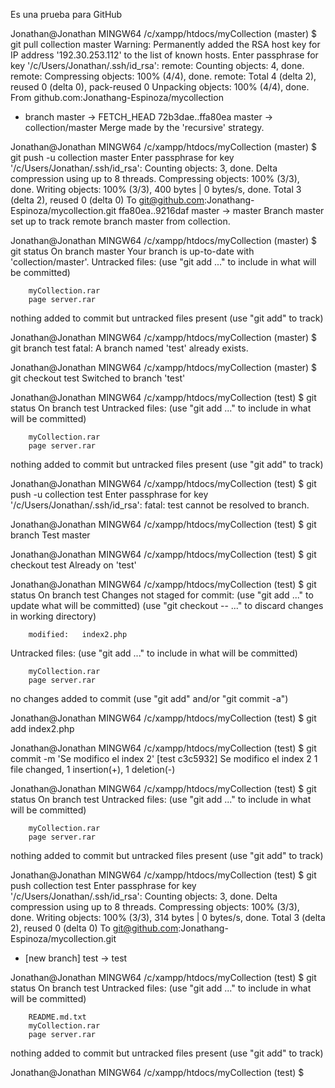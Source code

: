 Es una prueba para GitHub

Jonathan@Jonathan MINGW64 /c/xampp/htdocs/myCollection (master)
$ git pull collection master
Warning: Permanently added the RSA host key for IP address '192.30.253.112' to the list of known hosts.
Enter passphrase for key '/c/Users/Jonathan/.ssh/id_rsa':
remote: Counting objects: 4, done.
remote: Compressing objects: 100% (4/4), done.
remote: Total 4 (delta 2), reused 0 (delta 0), pack-reused 0
Unpacking objects: 100% (4/4), done.
From github.com:Jonathang-Espinoza/mycollection
 * branch            master     -> FETCH_HEAD
   72b3dae..ffa80ea  master     -> collection/master
Merge made by the 'recursive' strategy.

Jonathan@Jonathan MINGW64 /c/xampp/htdocs/myCollection (master)
$ git push -u collection master
Enter passphrase for key '/c/Users/Jonathan/.ssh/id_rsa':
Counting objects: 3, done.
Delta compression using up to 8 threads.
Compressing objects: 100% (3/3), done.
Writing objects: 100% (3/3), 400 bytes | 0 bytes/s, done.
Total 3 (delta 2), reused 0 (delta 0)
To git@github.com:Jonathang-Espinoza/mycollection.git
   ffa80ea..9216daf  master -> master
Branch master set up to track remote branch master from collection.

Jonathan@Jonathan MINGW64 /c/xampp/htdocs/myCollection (master)
$ git status
On branch master
Your branch is up-to-date with 'collection/master'.
Untracked files:
  (use "git add <file>..." to include in what will be committed)

        myCollection.rar
        page server.rar

nothing added to commit but untracked files present (use "git add" to track)

Jonathan@Jonathan MINGW64 /c/xampp/htdocs/myCollection (master)
$ git branch test
fatal: A branch named 'test' already exists.

Jonathan@Jonathan MINGW64 /c/xampp/htdocs/myCollection (master)
$ git checkout test
Switched to branch 'test'

Jonathan@Jonathan MINGW64 /c/xampp/htdocs/myCollection (test)
$ git status
On branch test
Untracked files:
  (use "git add <file>..." to include in what will be committed)

        myCollection.rar
        page server.rar

nothing added to commit but untracked files present (use "git add" to track)

Jonathan@Jonathan MINGW64 /c/xampp/htdocs/myCollection (test)
$ git push -u collection test
Enter passphrase for key '/c/Users/Jonathan/.ssh/id_rsa':
fatal: test cannot be resolved to branch.

Jonathan@Jonathan MINGW64 /c/xampp/htdocs/myCollection (test)
$ git branch
  Test
  master

Jonathan@Jonathan MINGW64 /c/xampp/htdocs/myCollection (test)
$ git checkout test
Already on 'test'

Jonathan@Jonathan MINGW64 /c/xampp/htdocs/myCollection (test)
$ git status
On branch test
Changes not staged for commit:
  (use "git add <file>..." to update what will be committed)
  (use "git checkout -- <file>..." to discard changes in working directory)

        modified:   index2.php

Untracked files:
  (use "git add <file>..." to include in what will be committed)

        myCollection.rar
        page server.rar

no changes added to commit (use "git add" and/or "git commit -a")

Jonathan@Jonathan MINGW64 /c/xampp/htdocs/myCollection (test)
$ git add index2.php

Jonathan@Jonathan MINGW64 /c/xampp/htdocs/myCollection (test)
$ git commit -m 'Se modifico el index 2'
[test c3c5932] Se modifico el index 2
 1 file changed, 1 insertion(+), 1 deletion(-)

Jonathan@Jonathan MINGW64 /c/xampp/htdocs/myCollection (test)
$ git status
On branch test
Untracked files:
  (use "git add <file>..." to include in what will be committed)

        myCollection.rar
        page server.rar

nothing added to commit but untracked files present (use "git add" to track)

Jonathan@Jonathan MINGW64 /c/xampp/htdocs/myCollection (test)
$ git push collection test
Enter passphrase for key '/c/Users/Jonathan/.ssh/id_rsa':
Counting objects: 3, done.
Delta compression using up to 8 threads.
Compressing objects: 100% (3/3), done.
Writing objects: 100% (3/3), 314 bytes | 0 bytes/s, done.
Total 3 (delta 2), reused 0 (delta 0)
To git@github.com:Jonathang-Espinoza/mycollection.git
 * [new branch]      test -> test

Jonathan@Jonathan MINGW64 /c/xampp/htdocs/myCollection (test)
$ git status
On branch test
Untracked files:
  (use "git add <file>..." to include in what will be committed)

        README.md.txt
        myCollection.rar
        page server.rar

nothing added to commit but untracked files present (use "git add" to track)

Jonathan@Jonathan MINGW64 /c/xampp/htdocs/myCollection (test)
$